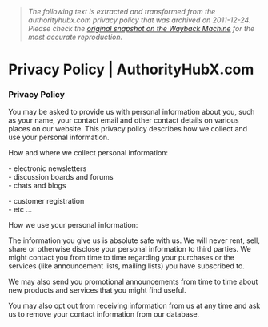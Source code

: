 > *The following text is extracted and transformed from the authorityhubx.com privacy policy that was archived on 2011-12-24. Please check the [original snapshot on the Wayback Machine](https://web.archive.org/web/20111224032506id_/http%3A//www.authorityhubx.com/privacypolicy) for the most accurate reproduction.*

# Privacy Policy | AuthorityHubX.com

### Privacy Policy

You may be asked to provide us with personal information about you, such as your name, your contact email and other contact details on various places on our website. This privacy policy describes how we collect and use your personal information.

How and where we collect personal information:

\- electronic newsletters  
\- discussion boards and forums  
\- chats and blogs

\- customer registration  
\- etc …

How we use your personal information:

The information you give us is absolute safe with us. We will never rent, sell, share or otherwise disclose your personal information to third parties. We might contact you from time to time regarding your purchases or the services (like announcement lists, mailing lists) you have subscribed to.

We may also send you promotional announcements from time to time about new products and services that you might find useful.

You may also opt out from receiving information from us at any time and ask us to remove your contact information from our database.
